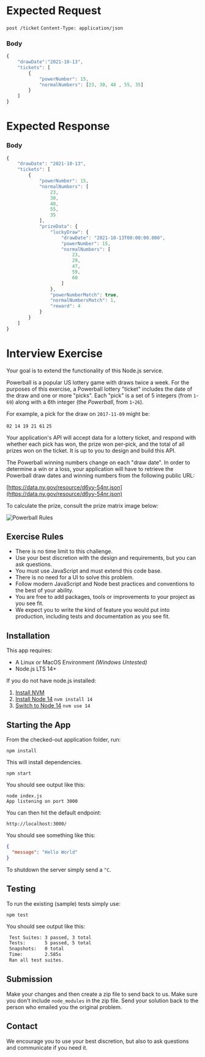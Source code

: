 # Expected Request
`post /ticket`
`Content-Type: application/json`
### Body

```javascript
{
    "drawDate":"2021-10-13",
    "tickets": [
        {
            "powerNumber": 15,
            "normalNumbers": [23, 30, 48 , 55, 35]
        }
    ]
}
```
# Expected Response
### Body

```javascript
{
    "drawDate": "2021-10-13",
    "tickets": [
        {
            "powerNumber": 15,
            "normalNumbers": [
                23,
                30,
                48,
                55,
                35
            ],
            "prizeData": {
                "luckyDraw": {
                    "drawDate": "2021-10-13T00:00:00.000",
                    "powerNumber": 15,
                    "normalNumbers": [
                        23,
                        29,
                        47,
                        59,
                        60
                    ]
                },
                "powerNumberMatch": true,
                "normalNumbersMatch": 1,
                "reward": 4
            }
        }
    ]
}


```

# Interview Exercise

Your goal is to extend the functionality of this Node.js service.

Powerball is a popular US lottery game with draws twice a week. For the purposes of this exercise, a Powerball lottery "ticket" includes the date of the draw and one or more "picks". Each "pick" is a set of 5 integers (from `1`-`69`) along with a 6th integer (the _Powerball_, from `1`-`26`).

For example, a pick for the draw on `2017-11-09` might be:

`02 14 19 21 61` `25`

Your application's API will accept data for a lottery ticket, and respond with whether each pick has won, the prize won per-pick, and the total of all prizes won on the ticket. It is up to you to design and build this API.

The Powerball winning numbers change on each "draw date". In order to determine a win or a loss, your application will have to retrieve the Powerball draw dates and winning numbers from the following public URL:

[https://data.ny.gov/resource/d6yy-54nr.json](https://data.ny.gov/resource/d6yy-54nr.json)

To calculate the prize, consult the prize matrix image below:

![Powerball Rules](powerball_rules.png?raw=true)

## Exercise Rules

- There is no time limit to this challenge.
- Use your best discretion with the design and requirements, but you can ask questions.
- You must use JavaScript and must extend this code base.
- There is no need for a UI to solve this problem.
- Follow modern JavaScript and Node best practices and conventions to the best of your ability.
- You are free to add packages, tools or improvements to your project as you see fit.
- We expect you to write the kind of feature you would put into production, including tests and documentation as you see fit.

## Installation

This app requires:

- A Linux or MacOS Environment _(Windows Untested)_
- Node.js LTS 14+

If you do not have node.js installed:

1. [Install NVM](https://github.com/creationix/nvm#installation)
2. [Install Node 14](https://github.com/creationix/nvm#usage) `nvm install 14`
3. [Switch to Node 14](https://github.com/creationix/nvm#usage) `nvm use 14`

## Starting the App

From the checked-out application folder, run:

`npm install`

This will install dependencies.

`npm start`

You should see output like this:

```
node index.js
App listening on port 3000
```

You can then hit the default endpoint:

`http://localhost:3000/`

You should see something like this:

```json
{
  "message": "Hello World"
}
```

To shutdown the server simply send a `^C`.

## Testing

To run the existing (sample) tests simply use:

`npm test`

You should see output like this:

```txt
 Test Suites: 3 passed, 3 total
 Tests:       5 passed, 5 total
 Snapshots:   0 total
 Time:        2.585s
 Ran all test suites.
```

## Submission

Make your changes and then create a zip file to send back to us. Make sure you don't include `node_modules` in the zip file. Send your solution back to the person who emailed you the original problem.

## Contact

We encourage you to use your best discretion, but also to ask questions and communicate if you need it.
